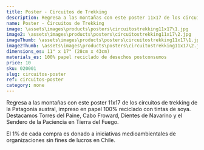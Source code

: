 ```yaml
---
title: Poster - Circuitos de Trekking
description: Regresa a las montañas con este poster 11x17 de los circuitos de trekking de la Patagonia austral, impreso en papel 100% reciclado.
name: Poster - Circuitos de Trekking
image: \assets\images\products\posters\circuitostrekking11x17\1.jpg
image2: \assets\images\products\posters\circuitostrekking11x17\2.jpg
imageThumb: \assets\images\products\posters\circuitostrekking11x17\1.jpg
image2Thumb: \assets\images\products\posters\circuitostrekking11x17\2.jpg
dimensions_es: 11" x 17" (28cm x 43cm)
materials_es: 100% papel reciclado de desechos postconsumos
price: 10
sku: 020001
slug: circuitos-poster
ref: circuitos-poster
category: none
---
```

Regresa a las montañas con este poster 11x17 de los circuitos de trekking de la Patagonia austral, impreso en papel 100% reciclado con tintas de soya. Destacamos Torres del Paine, Cabo Froward, Dientes de Navarino y el Sendero de la Paciencia en Tierra del Fuego.

El 1% de cada compra es donado a iniciativas medioambientales de organizaciones sin fines de lucros en Chile.

